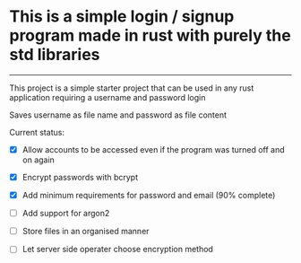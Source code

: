 # This is a simple login / signup program made in rust with purely the std libraries
---

This project is a simple starter project that can be used in any rust application requiring a username and password login

Saves username as file name and password as file content

Current status:

- [x] Allow accounts to be accessed even if the program was turned off and on again
- [x] Encrypt passwords with bcrypt
- [x] Add minimum requirements for password and email (90% complete)

- [ ] Add support for argon2
- [ ] Store files in an organised manner
- [ ] Let server side operater choose encryption method
